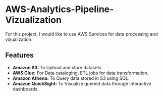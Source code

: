 # AWS-Analytics-Pipeline-Vizualization
For this project, I would like to use AWS Services for data processing and vizualization.

## Features

- **Amazon S3:** To Upload and store datasets.
- **AWS Glue:** For Data cataloging, ETL jobs for data transformation.
- **Amazon Athena:** To Query data stored in S3 using SQL.
- **Amazon QuickSight:** To Visualize queried data through interactive dashboards.




